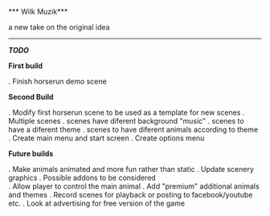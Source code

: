 *** Wilk Muzik***

a new take on the original idea

-----

***TODO***

**First build**

. Finish horserun demo scene

**Second Build**

. Modify first horserun scene to be used as a template for new scenes 
. Multiple scenes
	. scenes have diferent background "music"
	. scenes to have a diferent theme
	. scenes to have diferent animals according to theme
. Create main menu and start screen
. Create options menu

**Future builds**

. Make animals animated and more fun rather than static
. Update scenery graphics
. Possible addons to be considered	
	. Allow player to control the main animal
	. Add "premium" additional animals and themes
	. Record scenes for playback or posting to facebook/youtube etc.
	. Look at advertising for free version of the game


